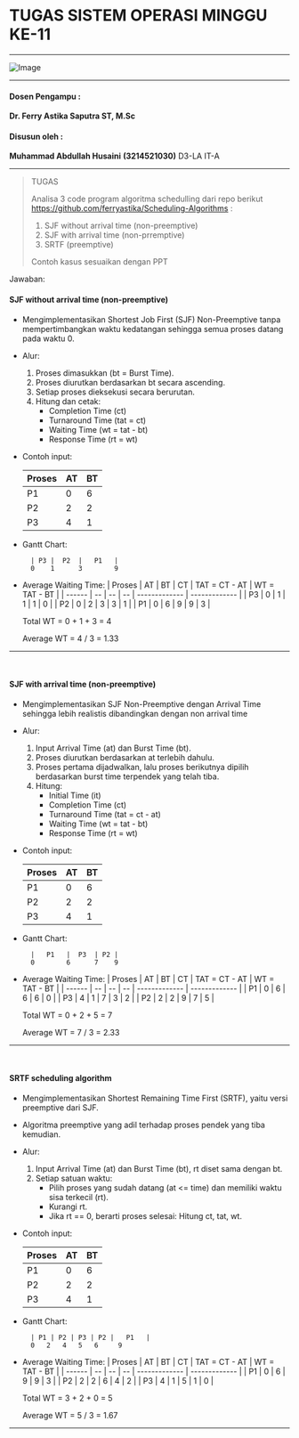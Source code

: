 # TUGAS SISTEM OPERASI MINGGU KE-11

---

![Image](https://github.com/user-attachments/assets/838b068c-4d85-452a-aca6-352d279fbd3f)

---

#### Dosen Pengampu :
**Dr. Ferry Astika Saputra ST, M.Sc**

#### Disusun oleh :
**Muhammad Abdullah Husaini**
**(3214521030)**
D3-LA IT-A

---

> TUGAS
> 
> Analisa 3 code program algoritma schedulling dari repo berikut https://github.com/ferryastika/Scheduling-Algorithms : 
> 1. SJF without arrival time (non-preemptive) 
> 2. SJF with arrival time (non-prremptive) 
> 3. SRTF (preemptive)
> 
> Contoh kasus sesuaikan dengan PPT


Jawaban:

#### SJF without arrival time (non-preemptive)
- Mengimplementasikan Shortest Job First (SJF) Non-Preemptive tanpa mempertimbangkan waktu kedatangan sehingga semua proses datang pada waktu 0.
- Alur:
  1. Proses dimasukkan (bt = Burst Time).
  2. Proses diurutkan berdasarkan bt secara ascending.
  3. Setiap proses dieksekusi secara berurutan.
  4. Hitung dan cetak:
        - Completion Time (ct)
        - Turnaround Time (tat = ct)
        - Waiting Time (wt = tat - bt)
        - Response Time (rt = wt)

- Contoh input:

    | Proses | AT | BT |
    | ------ | -- | -- |
    | P1     | 0  | 6  |
    | P2     | 2  | 2  |
    | P3     | 4  | 1  |

- Gantt Chart:

        | P3 |  P2  |   P1   |
        0    1      3        9

- Average Waiting Time:
    | Proses | AT | BT | CT | TAT = CT - AT | WT = TAT - BT |
    | ------ | -- | -- | -- | ------------- | ------------- |
    | P3     | 0  | 1  | 1  | 1             | 0             |
    | P2     | 0  | 2  | 3  | 3             | 1             |
    | P1     | 0  | 6  | 9  | 9             | 3             |

    Total WT = 0 + 1 + 3 = 4
  
    Average WT = 4 / 3 = 1.33

---

<br>

#### SJF with arrival time (non-preemptive)
- Mengimplementasikan SJF Non-Preemptive dengan Arrival Time sehingga lebih realistis dibandingkan dengan non arrival time
- Alur:
  1. Input Arrival Time (at) dan Burst Time (bt).
  2. Proses diurutkan berdasarkan at terlebih dahulu.
  3. Proses pertama dijadwalkan, lalu proses berikutnya dipilih berdasarkan burst time terpendek yang telah tiba.
  4. Hitung:
        - Initial Time (it)
        - Completion Time (ct)
        - Turnaround Time (tat = ct - at)
        - Waiting Time (wt = tat - bt)
        - Response Time (rt = wt)

- Contoh input:

    | Proses | AT | BT |
    | ------ | -- | -- |
    | P1     | 0  | 6  |
    | P2     | 2  | 2  |
    | P3     | 4  | 1  |

- Gantt Chart:

        |   P1   |  P3  | P2 |
        0        6      7    9

- Average Waiting Time:
    | Proses | AT | BT | CT | TAT = CT - AT | WT = TAT - BT |
    | ------ | -- | -- | -- | ------------- | ------------- |
    | P1     | 0  | 6  | 6  | 6             | 0             |
    | P3     | 4  | 1  | 7  | 3             | 2             |
    | P2     | 2  | 2  | 9  | 7             | 5             |

    Total WT = 0 + 2 + 5 = 7
  
    Average WT = 7 / 3 = 2.33

---

<br>

#### SRTF scheduling algorithm
- Mengimplementasikan Shortest Remaining Time First (SRTF), yaitu versi preemptive dari SJF.
- Algoritma preemptive yang adil terhadap proses pendek yang tiba kemudian.
-  Alur:
   1. Input Arrival Time (at) dan Burst Time (bt), rt diset sama dengan bt.
   2. Setiap satuan waktu:
      - Pilih proses yang sudah datang (at <= time) dan memiliki waktu sisa terkecil (rt).
      - Kurangi rt.
      - Jika rt == 0, berarti proses selesai: Hitung ct, tat, wt.

- Contoh input:

    | Proses | AT | BT |
    | ------ | -- | -- |
    | P1     | 0  | 6  |
    | P2     | 2  | 2  |
    | P3     | 4  | 1  |

- Gantt Chart:

        | P1 | P2 | P3 | P2 |   P1   |
        0   2   4   5   6     9

- Average Waiting Time:
    | Proses | AT | BT | CT | TAT = CT - AT | WT = TAT - BT |
    | ------ | -- | -- | -- | ------------- | ------------- |
    | P1     | 0  | 6  | 9  | 9             | 3             |
    | P2     | 2  | 2  | 6  | 4             | 2             |
    | P3     | 4  | 1  | 5  | 1             | 0             |

    Total WT = 3 + 2 + 0 = 5
  
    Average WT = 5 / 3 = 1.67

---
